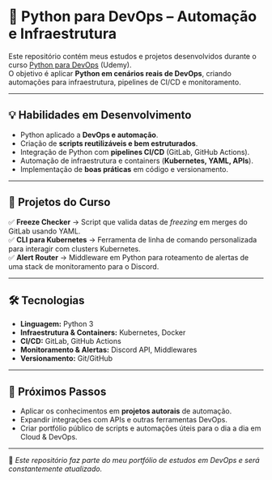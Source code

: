 # 🐍 Python para DevOps – Automação e Infraestrutura

Este repositório contém meus estudos e projetos desenvolvidos durante o curso [Python para DevOps](https://www.udemy.com/course/python-para-devops/) (Udemy).  
O objetivo é aplicar **Python em cenários reais de DevOps**, criando automações para infraestrutura, pipelines de CI/CD e monitoramento.

---

## 💡 Habilidades em Desenvolvimento

- Python aplicado a **DevOps e automação**.  
- Criação de **scripts reutilizáveis e bem estruturados**.  
- Integração de Python com **pipelines CI/CD** (GitLab, GitHub Actions).  
- Automação de infraestrutura e containers (**Kubernetes, YAML, APIs**).  
- Implementação de **boas práticas** em código e versionamento.  

---

## 📂 Projetos do Curso

✅ **Freeze Checker** → Script que valida datas de *freezing* em merges do GitLab usando YAML.  
✅ **CLI para Kubernetes** → Ferramenta de linha de comando personalizada para interagir com clusters Kubernetes.  
✅ **Alert Router** → Middleware em Python para roteamento de alertas de uma stack de monitoramento para o Discord.  

---

## 🛠️ Tecnologias

- **Linguagem:** Python 3  
- **Infraestrutura & Containers:** Kubernetes, Docker  
- **CI/CD:** GitLab, GitHub Actions  
- **Monitoramento & Alertas:** Discord API, Middlewares  
- **Versionamento:** Git/GitHub  

---

## 🚀 Próximos Passos

- Aplicar os conhecimentos em **projetos autorais** de automação.  
- Expandir integrações com APIs e outras ferramentas DevOps.  
- Criar portfólio público de scripts e automações úteis para o dia a dia em Cloud & DevOps.  

---

📌 *Este repositório faz parte do meu portfólio de estudos em DevOps e será constantemente atualizado.*  
